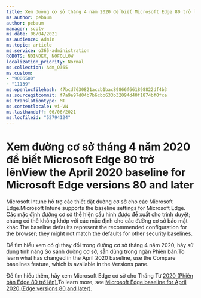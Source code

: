 ```yaml
---
title: Xem đường cơ sở tháng 4 năm 2020 để biết Microsoft Edge 80 trở lên
ms.author: pebaum
author: pebaum
manager: scotv
ms.date: 06/04/2021
ms.audience: Admin
ms.topic: article
ms.service: o365-administration
ROBOTS: NOINDEX, NOFOLLOW
localization_priority: Normal
ms.collection: Adm_O365
ms.custom:
- "9006500"
- "11139"
ms.openlocfilehash: 47bcd7630821accb1bac89866f661898822df4b3
ms.sourcegitcommit: f7a9e97d04b7b6cbb633b32094d40f1874bf0fce
ms.translationtype: MT
ms.contentlocale: vi-VN
ms.lasthandoff: 06/06/2021
ms.locfileid: "52794124"
---
```

# <a name="view-the-april-2020-baseline-for-microsoft-edge-versions-80-and-later"></a><span data-ttu-id="8ea94-102">Xem đường cơ sở tháng 4 năm 2020 để biết Microsoft Edge 80 trở lên</span><span class="sxs-lookup"><span data-stu-id="8ea94-102">View the April 2020 baseline for Microsoft Edge versions 80 and later</span></span>

<span data-ttu-id="8ea94-103">Microsoft Intune hỗ trợ các thiết đặt đường cơ sở cho các Microsoft Edge.</span><span class="sxs-lookup"><span data-stu-id="8ea94-103">Microsoft Intune supports the baseline settings for Microsoft Edge.</span></span> <span data-ttu-id="8ea94-104">Các mặc định đường cơ sở thể hiện cấu hình được đề xuất cho trình duyệt; chúng có thể không khớp với các mặc định cho các đường cơ sở bảo mật khác.</span><span class="sxs-lookup"><span data-stu-id="8ea94-104">The baseline defaults represent the recommended configuration for the browser; they might not match the defaults for other security baselines.</span></span>

<span data-ttu-id="8ea94-105">Để tìm hiểu xem có gì thay đổi trong đường cơ sở tháng 4 năm 2020, hãy sử dụng tính năng So sánh đường cơ sở, sẵn dùng trong ngăn Phiên bản.</span><span class="sxs-lookup"><span data-stu-id="8ea94-105">To learn what has changed in the April 2020 baseline, use the Compare baselines feature, which is available in the Versions pane.</span></span>

<span data-ttu-id="8ea94-106">Để tìm hiểu thêm, hãy xem Microsoft Edge cơ sở cho Tháng Tư [2020 (Phiên bản Edge 80 trở lên).](/mem/intune/protect/security-baseline-settings-edge?pivots=edge-april-2020)</span><span class="sxs-lookup"><span data-stu-id="8ea94-106">To learn more, see [Microsoft Edge baseline for April 2020 (Edge versions 80 and later)](/mem/intune/protect/security-baseline-settings-edge?pivots=edge-april-2020).</span></span>